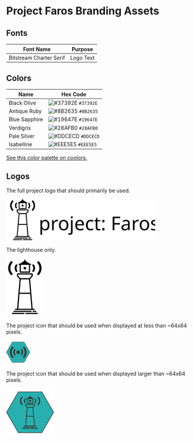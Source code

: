 # Project Faros Branding Assets

## Fonts

| Font Name | Purpose |
| -- | -- |
| Bitstream Charter Serif | Logo Text |

## Colors

| Name | Hex Code |
| -- | -- |
| Black Olive   | ![#37392E](https://via.placeholder.com/15/37392E/000000?text=+) `#37392E` |
| Antique Ruby  | ![#8B2635](https://via.placeholder.com/15/8b2635/000000?text=+) `#8B2635` |
| Blue Sapphire | ![#19647E](https://via.placeholder.com/15/19647E/000000?text=+) `#19647E` |
| Verdigris     | ![#28AFB0](https://via.placeholder.com/15/28AFB0/000000?text=+) `#28AFB0` |
| Pale Silver   | ![#DDCECD](https://via.placeholder.com/15/DDCECD/000000?text=+) `#DDCECD` |
| Isabelline    | ![#EEE5E5](https://via.placeholder.com/15/EEE5E5/000000?text=+) `#EEE5E5` |

[See this color palette on coolors.](https://coolors.co/37392e-8b2635-19647e-28afb0-ddcecd-eee5e5)

## Logos

The full project logo that should primarily be used.

<img src="images/logo_name_black.svg" alt="Full Logo" width="400px">

The lighthouse only.

<img src="images/logo.svg" alt="Lighthouse Only" width="100px">

The project icon that should be used when displayed at less than
~64x64 pixels.

<img src="images/icon_small.svg" alt="Small Icon" width="64px">

The project icon that should be used when displayed larger than
~64x64 pixels.

<img src="images/icon_large.svg" alt="Large Icon" width="128px">

